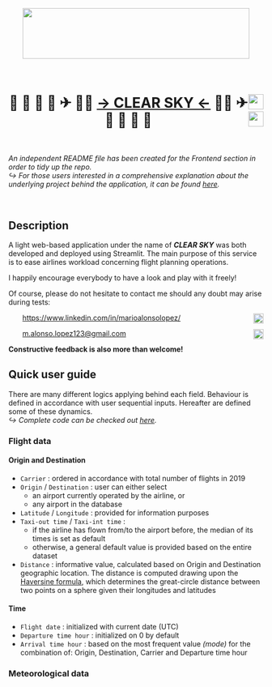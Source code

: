 <p align="center">
  <img width=447.9 height=100.2 src="https://user-images.githubusercontent.com/71399207/117346880-a28fbd80-aea8-11eb-9074-24ef6fe5d804.jpeg">
</p>
&nbsp;

<h1 style="text-align:center">
  <img width=30 style="float: right;" src="https://docs.streamlit.io/en/0.79.0/_static/favicon.png">
  &#128279 &#128313 &#128311 &#128313 &#9992 &#128104;&#8205;&#9992;&#65039;
  <a href="https://share.streamlit.io/malonsol/tfm_kschool/main/frontend/flight_delay_predictor.py">→ CLEAR SKY ←</a>
  &#128105;&#8205;&#9992;&#65039; &#9992 &#128313 &#128311 &#128313 &#128279
  <img width=30 style="float: right;" src="https://docs.streamlit.io/en/0.79.0/_static/favicon.png">
</h1>
&nbsp;


*An independent README file has been created for the Frontend section in order to tidy up the repo.*  
*:arrow_right_hook: For those users interested in a comprehensive explanation about the underlying project behind the application, it can be found [here](https://github.com/malonsol/TFM_KSchool/blob/main/README.md).*

&nbsp;

## Description

A light web-based application under the name of ***CLEAR SKY*** was both developed and deployed using Streamlit. The main purpose of this service is to ease airlines workload concerning flight planning operations.

I happily encourage everybody to have a look and play with it freely!

Of course, please do not hesitate to contact me should any doubt may arise during tests:
&nbsp;

&nbsp;&nbsp;&nbsp;<img width=20 style="float: right;" src="https://content.linkedin.com/content/dam/me/business/en-us/amp/brand-site/v2/bg/LI-Bug.svg.original.svg">
&nbsp;&nbsp;&nbsp;https://www.linkedin.com/in/marioalonsolopez/

&nbsp;&nbsp;&nbsp;<img width=20 style="float: right;" src="https://www.google.com/gmail/about/static/images/logo-gmail.png?cache=1adba63">
&nbsp;&nbsp;&nbsp;m.alonso.lopez123@gmail.com

**Constructive feedback is also more than welcome!**
&nbsp;

## Quick user guide

There are many different logics applying behind each field. Behaviour is defined in accordance with user sequential inputs. Hereafter are defined some of these dynamics.  
*:arrow_right_hook: Complete code can be checked out [here](./7_frontend.ipynb).*

### Flight data
#### Origin and Destination
- `Carrier` : ordered in accordance with total number of flights in 2019
- `Origin` / `Destination` : user can either select 
  - an airport currently operated by the airline, or
  - any airport in the database
- `Latitude` / `Longitude` : provided for information purposes
- `Taxi-out time` / `Taxi-int time` : 
  - if the airline has flown from/to the airport before, the median of its times is set as default
  - otherwise, a general default value is provided based on the entire dataset
- `Distance` : informative value, calculated based on Origin and Destination geographic location. The distance is computed drawing upon the [Haversine formula](https://en.wikipedia.org/wiki/Haversine_formula), which determines the great-circle distance between two points on a sphere given their longitudes and latitudes
#### Time
- `Flight date` : initialized with current date (UTC)
- `Departure time hour` : initialized on 0 by default
- `Arrival time hour` : based on the most frequent value *(mode)* for the combination of: Origin, Destination, Carrier and Departure time hour

### Meteorological data

